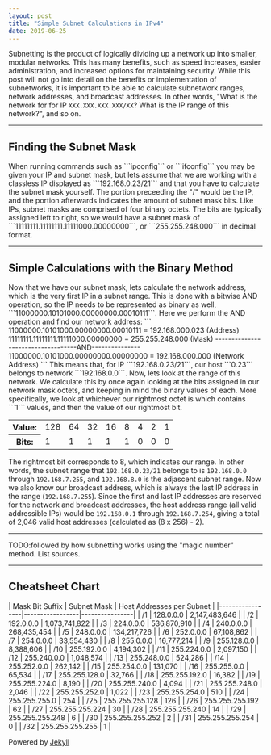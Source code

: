 ```yaml
---
layout: post
title: "Simple Subnet Calculations in IPv4"
date: 2019-06-25
---
```


Subnetting is the product of logically dividing up a network up into smaller, modular networks. This has many benefits, such as speed increases, easier administration, and increased options for maintaining security. While this post will not go into detail on the benefits or implementation of subnetworks, it is important to be able to calculate subnetwork ranges, network addresses, and broadcast addresses. In other words, "What is the network for for IP ```XXX.XXX.XXX.XXX/XX```? What is the IP range of this network?", and so on.
<hr> 
<h2>Finding the Subnet Mask</h2>  
When running commands such as ```ipconfig``` or ```ifconfig``` you may be given your IP and subnet mask, but lets assume that we are working with a classless IP displayed as ```192.168.0.23/21``` and that you have to calculate the subnet mask yourself. The portion preceeding the "/" would be the IP, and the portion afterwards indicates the amount of subnet mask bits. Like IPs, subnet masks are comprised of four binary octets. The bits are typically assigned left to right, so we would have a subnet mask of ```11111111.11111111.11111000.00000000```,  or ```255.255.248.000``` in decimal format. 
<hr>  
<h2>Simple Calculations with the Binary Method</h2>  
Now that we have our subnet mask, lets calculate the network address, which is the very first IP in a subnet range. This is done with a bitwise AND operation, so the IP needs to be represented as binary as well, ```11000000.10101000.00000000.00010111```.  
Here we perform the AND operation and find our network address:  
```  
11000000.10101000.00000000.00010111 = 192.168.000.023 (Address)  
11111111.11111111.11111000.00000000 = 255.255.248.000 (Mask)  
-----------------------------------AND---------------  
11000000.10101000.00000000.00000000 = 192.168.000.000 (Network Address)
```  
This means that, for IP ```192.168.0.23/21```, our host ```0.23``` belongs to network ```192.168.0.0```. Now, lets look at the range of this network. We calculate this by once again looking at the bits assigned in our network mask octets, and keeping in mind the binary values of each. More specifically, we look at whichever our rightmost octet is which contains ```1``` values, and then the value of our rightmost bit.  

<table>
  <tr>
    <th>Value:</th>
    <td>128</td>
    <td>64</td>
    <td>32</td>
    <td>16</td>
    <td>8</td>
    <td>4</td>
    <td>2</td>
    <td>1</td>
  </tr>
  <tr>
    <th>Bits:</th>
    <td>1</td>
    <td>1</td>
    <td>1</td>
    <td>1</td>
    <td>1</td>
    <td>0</td>
    <td>0</td>
    <td>0</td>
  </tr>
</table>  

The rightmost bit corresponds to 8, which indicates our range. In other words, the subnet range that ```192.168.0.23/21``` belongs to is ```192.168.0.0``` through ```192.168.7.255```, and ```192.168.8.0``` is the adjascent subnet range. Now we also know our broadcast address, which is always the last IP address in the range (```192.168.7.255```). Since the first and last IP addresses are reserved for the network and broadcast addresses, the host address range (all valid addressible IPs) would be ```192.168.0.1``` through ```192.168.7.254```, giving a total of 2,046 valid host addresses (calculated as (8 x 256) - 2).  
<hr> 
TODO:followed by how subnetting works using the "magic number" method. List sources.  
<hr>
<h2>Cheatsheet Chart</h2>
| Mask Bit Suffix | Subnet Mask | Host Addresses per Subnet |  
|-----------------|-----------------|----------------|  
| /1 | 128.0.0.0 | 2,147,483,646 |  
| /2 | 192.0.0.0 | 1,073,741,822 |  
| /3 | 224.0.0.0 | 536,870,910 |  
| /4 | 240.0.0.0 | 268,435,454 |  
| /5 | 248.0.0.0 | 134,217,726 |  
| /6 | 252.0.0.0 | 67,108,862 |  
| /7 | 254.0.0.0 | 33,554,430 |  
| /8 | 255.0.0.0 | 16,777,214 |  
| /9 | 255.128.0.0 | 8,388,606 |  
| /10 | 255.192.0.0 | 4,194,302 |  
| /11 | 255.224.0.0 | 2,097,150 |  
| /12 | 255.240.0.0 | 1,048,574 |  
| /13 | 255.248.0.0 | 524,286 |  
| /14 | 255.252.0.0 | 262,142 |  
| /15 | 255.254.0.0 | 131,070 |  
| /16 | 255.255.0.0 | 65,534 |  
| /17 | 255.255.128.0 | 32,766 |  
| /18 | 255.255.192.0 | 16,382 |  
| /19 | 255.255.224.0 | 8,190 |  
| /20 | 255.255.240.0 | 4,094 |  
| /21 | 255.255.248.0 | 2,046 |  
| /22 | 255.255.252.0 | 1,022 |  
| /23 | 255.255.254.0 | 510 |  
| /24 | 255.255.255.0 | 254 |  
| /25 | 255.255.255.128 | 126 |  
| /26 | 255.255.255.192 | 62 |  
| /27 | 255.255.255.224 | 30 |  
| /28 | 255.255.255.240 | 14 |  
| /29 | 255.255.255.248 | 6 |  
| /30 | 255.255.255.252 | 2 |  
| /31 | 255.255.255.254 | 0 |  
| /32 | 255.255.255.255 | 1 |  

Powered by [Jekyll](http://jekyllrb.com)
